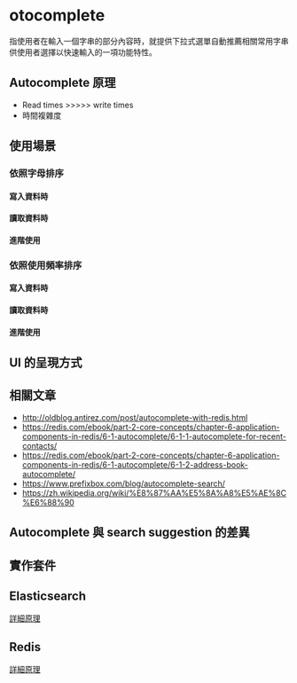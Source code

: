 # otocomplete

指使用者在輸入一個字串的部分內容時，就提供下拉式選單自動推薦相關常用字串供使用者選擇以快速輸入的一項功能特性。

## Autocomplete 原理

* Read times >>>>> write times
* 時間複雜度

## 使用場景

### 依照字母排序

#### 寫入資料時

#### 讀取資料時

#### 進階使用

### 依照使用頻率排序

#### 寫入資料時

#### 讀取資料時

#### 進階使用

## UI 的呈現方式

## 相關文章

* http://oldblog.antirez.com/post/autocomplete-with-redis.html
* https://redis.com/ebook/part-2-core-concepts/chapter-6-application-components-in-redis/6-1-autocomplete/6-1-1-autocomplete-for-recent-contacts/
* https://redis.com/ebook/part-2-core-concepts/chapter-6-application-components-in-redis/6-1-autocomplete/6-1-2-address-book-autocomplete/
* https://www.prefixbox.com/blog/autocomplete-search/
* https://zh.wikipedia.org/wiki/%E8%87%AA%E5%8A%A8%E5%AE%8C%E6%88%90

## Autocomplete 與 search suggestion 的差異

## 實作套件

## Elasticsearch

[詳細原理](./elasticsearch.md)
## Redis

[詳細原理](./redis.md)